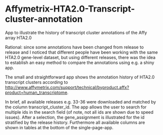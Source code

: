 # Affymetrix-HTA2.0-Transcript-cluster-annotation
App to illustrate the history of transcript cluster annotations of the Affy array HTA2.0

Rational: since some annotations have been changed from release to release and I noticed that different people have been working with the same HTA2.0 gene-level dataset, but using different releases, there 
 was the idea to establish an easy method to compare the annotations using e.g. a shiny app.

The small and straightforward app shows the annotation history of HTA2.0 transcript clusters according to http://www.affymetrix.com/support/technical/byproduct.affx?product=human_transcriptome.

In brief, all available releases e.g. 33-36 were downloaded and matched by the column transcript_cluster_id. The app allows the user to search for multiple ids in the search field (of note, not all ids are shown due to speed issues). After a selection, the gene_assignment is illustrated for the id stratified by the release history. Furthermore all available columns are shown in tables at the bottom of the single-page-app.

